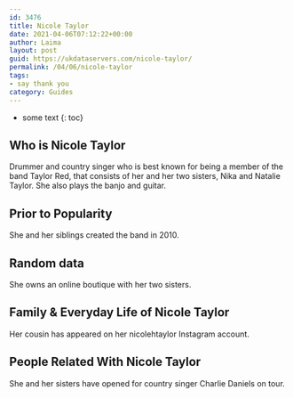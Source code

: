 ```yaml
---
id: 3476
title: Nicole Taylor
date: 2021-04-06T07:12:22+00:00
author: Laima
layout: post
guid: https://ukdataservers.com/nicole-taylor/
permalink: /04/06/nicole-taylor
tags:
- say thank you
category: Guides
---
```


* some text
{: toc}


## Who is Nicole Taylor
                  
                  
                  
Drummer and country singer who is best known for being a member of the band Taylor Red, that consists of her and her two sisters, Nika and Natalie Taylor. She also plays the banjo and guitar. 
                  
              
            
              
            
                
                
                
## Prior to Popularity
                  
                  
                  
She and her siblings created the band in 2010.
                  
              
            
              
            
                
                
                
## Random data
                  
                  
                  
She owns an online boutique with her two sisters. 
                  
              
            
              
            
                
                
                
## Family & Everyday Life of Nicole Taylor
                  
                  
                  
Her cousin has appeared on her nicolehtaylor Instagram account. 
                  
              
            
              
            
                
                
                
## People Related With Nicole Taylor
                  
                  
                  
She and her sisters have opened for country singer Charlie Daniels on tour. 
                  
              
            
              
            
                
              
            
              
              
            
            
              
            
          
          
          